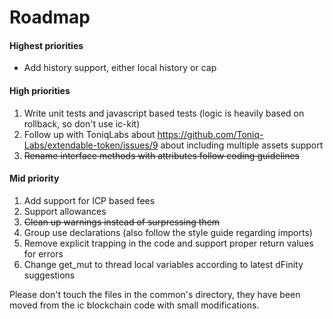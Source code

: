 # Roadmap

#### Highest priorities

- Add history support, either local history or cap

#### High priorities

1. Write unit tests and javascript based tests (logic is heavily based on rollback, so don't use ic-kit)
2. Follow up with ToniqLabs about https://github.com/Toniq-Labs/extendable-token/issues/9 about including multiple assets support
3. ~~Rename interface methods with attributes follow coding guidelines~~

#### Mid priority

1. Add support for ICP based fees
2. Support allowances
3. ~~Clean up warnings instead of surpressing them~~
4. Group use declarations (also follow the style guide regarding imports)
5. Remove explicit trapping in the code and support proper return values for errors
6. Change get_mut to thread local variables according to latest dFinity suggestions

Please don't touch the files in the common's directory, they have been moved from the ic blockchain code with small modifications.
